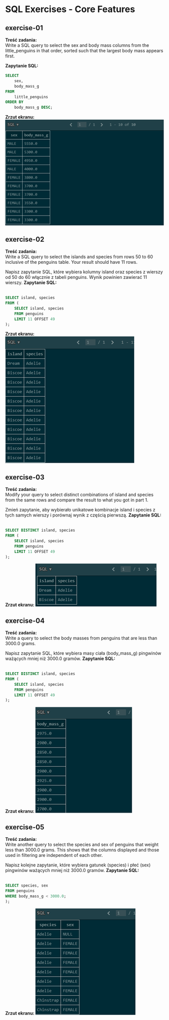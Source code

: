 # SQL Exercises - Core Features

## exercise-01
**Treść zadania:**  
Write a SQL query to select the sex and body mass columns from the little_penguins in that order, sorted such that the largest body mass appears first.

**Zapytanie SQL:**
```sql
SELECT
    sex,
    body_mass_g
FROM
    little_penguins
ORDER BY
    body_mass_g DESC;
```

**Zrzut ekranu:**
![exercise-01](./screenshots/exercise-01.png)

## exercise-02
**Treść zadania:**  
Write a SQL query to select the islands and species from rows 50 to 60 inclusive of the penguins table. Your result should have 11 rows.

Napisz zapytanie SQL, które wybiera kolumny island oraz species z wierszy od 50 do 60 włącznie z tabeli penguins. Wynik powinien zawierać 11 wierszy.
**Zapytanie SQL:**
```sql

SELECT island, species
FROM (
    SELECT island, species
    FROM penguins
    LIMIT 11 OFFSET 49 
);
```

**Zrzut ekranu:**
![exercise-02](./screenshots/exercise-02.png)

## exercise-03
**Treść zadania:**  
Modify your query to select distinct combinations of island and species from the same rows and compare the result to what you got in part 1.

Zmień zapytanie, aby wybierało unikatowe kombinacje island i species z tych samych wierszy i porównaj wynik z częścią pierwszą.
**Zapytanie SQL:**
```sql

SELECT DISTINCT island, species
FROM (
    SELECT island, species
    FROM penguins
    LIMIT 11 OFFSET 49
);
```

**Zrzut ekranu:**
![exercise-03](./screenshots/exercise-03.png)


## exercise-04
**Treść zadania:**  
Write a query to select the body masses from penguins that are less than 3000.0 grams.

Napisz zapytanie SQL, które wybiera masy ciała (body_mass_g) pingwinów ważących mniej niż 3000.0 gramów.
**Zapytanie SQL:**
```sql

SELECT DISTINCT island, species
FROM (
    SELECT island, species
    FROM penguins
    LIMIT 11 OFFSET 49
);
```

**Zrzut ekranu:**
![exercise-04](./screenshots/exercise-04.png)

## exercise-05
**Treść zadania:**  
Write another query to select the species and sex of penguins that weight less than 3000.0 grams. This shows that the columns displayed and those used in filtering are independent of each other.

Napisz kolejne zapytanie, które wybiera gatunek (species) i płeć (sex) pingwinów ważących mniej niż 3000.0 gramów.
**Zapytanie SQL:**
```sql

SELECT species, sex
FROM penguins
WHERE body_mass_g < 3000.0;
);
```

**Zrzut ekranu:**
![exercise-05](./screenshots/exercise-05.png)